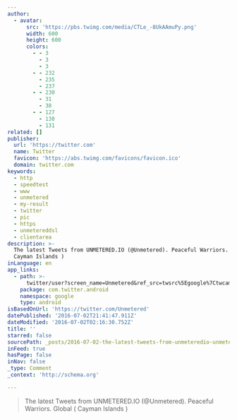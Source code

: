 ```yaml
---
author:
  - avatar:
      src: 'https://pbs.twimg.com/media/CTLe_-8UkAAmuPy.png'
      width: 600
      height: 600
      colors:
        - - 3
          - 3
          - 3
        - - 232
          - 235
          - 237
        - - 230
          - 31
          - 38
        - - 127
          - 130
          - 131
related: []
publisher:
  url: 'https://twitter.com'
  name: Twitter
  favicon: 'https://abs.twimg.com/favicons/favicon.ico'
  domain: twitter.com
keywords:
  - http
  - speedtest
  - www
  - unmetered
  - my-result
  - twitter
  - pic
  - https
  - unmetereddsl
  - clientarea
description: >-
  The latest Tweets from UNMETERED.IO (@Unmetered). Peaceful Warriors. Global (
  Cayman Islands )
inLanguage: en
app_links:
  - path: >-
      twitter/user?screen_name=Unmetered&ref_src=twsrc%5Egoogle%7Ctwcamp%5Eandroidseo%7Ctwgr%5Eprofile
    package: com.twitter.android
    namespace: google
    type: android
isBasedOnUrl: 'https://twitter.com/Unmetered'
datePublished: '2016-07-02T21:41:47.911Z'
dateModified: '2016-07-02T02:16:30.752Z'
title: ''
starred: false
sourcePath: _posts/2016-07-02-the-latest-tweets-from-unmeteredio-unmetered-peaceful-w.md
inFeed: true
hasPage: false
inNav: false
_type: Comment
_context: 'http://schema.org'

---
```

> The latest Tweets from UNMETERED.IO (@Unmetered). Peaceful Warriors. Global ( Cayman Islands )
